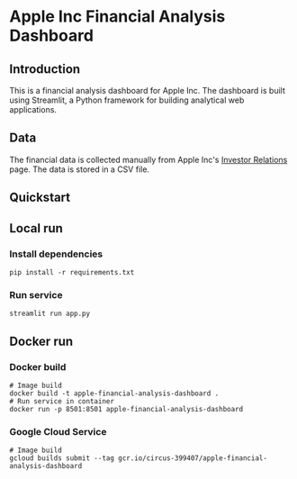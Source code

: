# Apple Inc Financial Analysis Dashboard

## Introduction

This is a financial analysis dashboard for Apple Inc. The dashboard is built using Streamlit, a Python framework for building analytical web applications. 

## Data

The financial data is collected manually from Apple Inc's [Investor Relations](https://investor.apple.com/stock-price/default.aspx) page. The data is stored in a CSV file.

## Quickstart

## Local run

### Install dependencies

```shell
pip install -r requirements.txt
```

### Run service

```shell
streamlit run app.py
```

## Docker run

### Docker build

```shell
# Image build
docker build -t apple-financial-analysis-dashboard .
# Run service in container
docker run -p 8501:8501 apple-financial-analysis-dashboard
```

### Google Cloud Service

```shell
# Image build
gcloud builds submit --tag gcr.io/circus-399407/apple-financial-analysis-dashboard
```